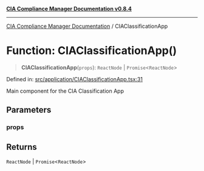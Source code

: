 [**CIA Compliance Manager Documentation v0.8.4**](../README.md)

***

[CIA Compliance Manager Documentation](../globals.md) / CIAClassificationApp

# Function: CIAClassificationApp()

> **CIAClassificationApp**(`props`): `ReactNode` \| `Promise`\<`ReactNode`\>

Defined in: [src/application/CIAClassificationApp.tsx:31](https://github.com/Hack23/cia-compliance-manager/blob/a6d8d6a2cab2160940b9a047208c12088d7e02cf/src/application/CIAClassificationApp.tsx#L31)

Main component for the CIA Classification App

## Parameters

### props

## Returns

`ReactNode` \| `Promise`\<`ReactNode`\>
